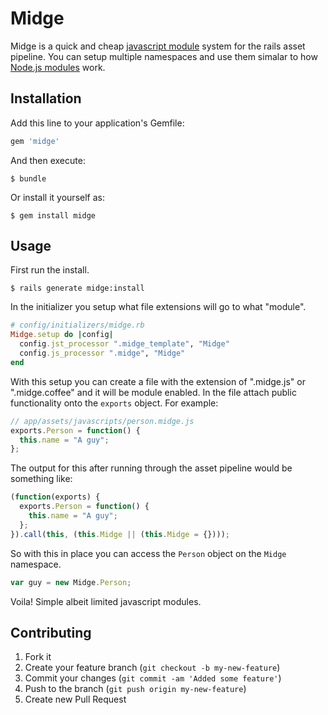 # Midge

Midge is a quick and cheap [javascript module][jsmodule] system for the rails
asset pipeline.  You can setup multiple namespaces and use them simalar to how
[Node.js modules][nodemodule] work.

## Installation

Add this line to your application's Gemfile:

``` ruby
gem 'midge'
```

And then execute:

``` console
$ bundle
```

Or install it yourself as:

``` console
$ gem install midge
```

## Usage

First run the install.

``` console
$ rails generate midge:install
```

In the initializer you setup what file extensions will go to what "module".

``` ruby
# config/initializers/midge.rb
Midge.setup do |config|
  config.jst_processor ".midge_template", "Midge"
  config.js_processor ".midge", "Midge"
end
```

With this setup you can create a file with the extension of ".midge.js" or
".midge.coffee" and it will be module enabled. In the file attach public
functionality onto the `exports` object. For example:

``` javascript
// app/assets/javascripts/person.midge.js
exports.Person = function() {
  this.name = "A guy";
};
```

The output for this after running through the asset pipeline would be something
like:

``` javascript
(function(exports) {
  exports.Person = function() {
    this.name = "A guy";
  };
}).call(this, (this.Midge || (this.Midge = {})));
```

So with this in place you can access the `Person` object on the `Midge`
namespace.

``` javascript
var guy = new Midge.Person;
```

Voila! Simple albeit limited javascript modules.

## Contributing

1. Fork it
2. Create your feature branch (`git checkout -b my-new-feature`)
3. Commit your changes (`git commit -am 'Added some feature'`)
4. Push to the branch (`git push origin my-new-feature`)
5. Create new Pull Request

[jsmodule]: http://www.adequatelygood.com/2010/3/JavaScript-Module-Pattern-In-Depth
[nodemodule]: http://nodejs.org/api/modules.html#modules_module_exports